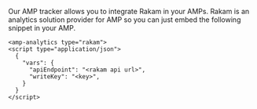 Our AMP tracker allows you to integrate Rakam in your AMPs. Rakam is an analytics solution provider for AMP so you can just embed the following snippet in your AMP.

```
<amp-analytics type="rakam">
<script type="application/json">
  {
    "vars": {
      "apiEndpoint": "<rakam api url>",
      "writeKey": "<key>",
    }
  }
</script>
```
